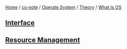 [Home](https://mengxianbin.github.io) /
[cs-note](https://mengxianbin.github.io/cs-note/content) /
[Operate System](https://mengxianbin.github.io/cs-note/content/Operate%20System) /
[Theory](https://mengxianbin.github.io/cs-note/content/Operate%20System/Theory) /
[What Is OS](https://mengxianbin.github.io/cs-note/content/Operate%20System/Theory/What%20Is%20OS)

## [Interface](https://mengxianbin.github.io/cs-note/content/Operate%20System/Theory/What%20Is%20OS/Interface)

## [Resource Management](https://mengxianbin.github.io/cs-note/content/Operate%20System/Theory/What%20Is%20OS/Resource%20Management)
